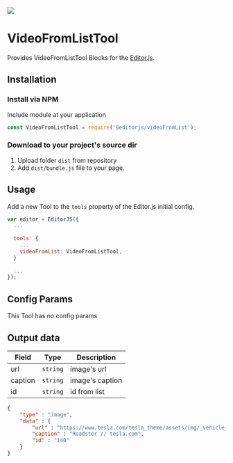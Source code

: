 ![](https://badgen.net/badge/Editor.js/v2.0/blue)

# VideoFromListTool

Provides VideoFromListTool Blocks for the [Editor.js](https://editorjs.io).

## Installation

### Install via NPM

Include module at your application

```javascript
const VideoFromListTool = require('@editorjs/videoFromList');
```

### Download to your project's source dir

1. Upload folder `dist` from repository
2. Add `dist/bundle.js` file to your page.

## Usage

Add a new Tool to the `tools` property of the Editor.js initial config.

```javascript
var editor = EditorJS({
  ...
  
  tools: {
    ...
    videoFromList: VideoFromListTool,
  }
  
  ...
});
```

## Config Params

This Tool has no config params

## Output data

| Field          | Type      | Description                     |
| -------------- | --------- | ------------------------------- |
| url            | `string`  | image's url                     |
| caption        | `string`  | image's caption                 |
| id     | `string` | id from list             |


```json
{
    "type" : "image",
    "data" : {
        "url" : "https://www.tesla.com/tesla_theme/assets/img/_vehicle_redesign/roadster_and_semi/roadster/hero.jpg",
        "caption" : "Roadster // tesla.com",
        "id" : "140"
    }
}
```
